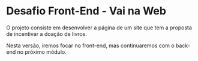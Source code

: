# Desafio Front-End - Vai na Web

O projeto consiste em desenvolver a página de um site que tem a proposta de incentivar a doação de livros. 

Nesta versão, iremos focar no front-end, mas continuaremos com o back-end no próximo módulo. 


